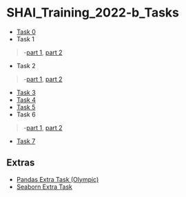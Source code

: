 # SHAI_Training_2022-b_Tasks
- [Task 0](https://github.com/GalalMohammed/SHAI_Training_2022-b_Tasks/blob/main/Task_0_exercises_answered.ipynb)
- Task 1
 > -[part 1](https://github.com/GalalMohammed/SHAI_Training_2022-b_Tasks/blob/main/Task_1_Numpy_Exercises_answered.ipynb), [part 2](https://github.com/GalalMohammed/SHAI_Training_2022-b_Tasks/blob/main/Task_1_part_2_Pandas__Exercises_answered.ipynb)
- Task 2
> -[part 1](https://github.com/GalalMohammed/SHAI_Training_2022-b_Tasks/blob/main/Task_2_part_1_Matplotlib_Exercises_answered.ipynb), [part 2](https://github.com/GalalMohammed/SHAI_Training_2022-b_Tasks/blob/main/Task_2_part_2_Seaborn_Exercises_answered.ipynb)
- [Task 3](https://github.com/GalalMohammed/SHAI_Training_2022-b_Tasks/blob/main/Top_50_Spotify_Songs_EDA.pbix)
- [Task 4](https://github.com/GalalMohammed/SHAI_Training_2022-b_Tasks/blob/main/%D8%AC%D9%84%D8%A7%D9%84%20%D9%85%D8%AD%D9%85%D8%AF%20-%20Task%204.pdf)
- [Task 5](https://github.com/GalalMohammed/SHAI_Training_2022-b_Tasks/blob/main/Task_5_exercises_answered.ipynb)
- Task 6
> -[part 1](https://github.com/GalalMohammed/SHAI_Training_2022-b_Tasks/blob/main/Task_6_exercises_answered.ipynb), [part 2](https://github.com/GalalMohammed/SHAI_Training_2022-b_Tasks/blob/main/%D8%AC%D9%84%D8%A7%D9%84%20%D9%85%D8%AD%D9%85%D8%AF%20-%20Task%206.pdf)
- [Task 7](https://github.com/GalalMohammed/SHAI_Training_2022-b_Tasks/blob/main/Task_7_exercises_answered.ipynb)

## Extras
- [Pandas Extra Task (Olympic)](https://github.com/GalalMohammed/SHAI_Training_2022-b_Tasks/blob/main/Olympic_answered.ipynb)
- [Seaborn Extra Task](https://github.com/GalalMohammed/SHAI_Training_2022-b_Tasks/blob/main/Seaborn_Extra_answered.ipynb)
